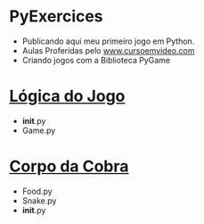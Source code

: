 # PyExercices
- Publicando aqui meu primeiro jogo em Python.
- Aulas Proferidas pelo www.cursoemvideo.com
- Criando jogos com a Biblioteca PyGame
# [Lógica do Jogo](https://github.com/hqnicolas/PyGameSnake/tree/main/game_logic)
- __init__.py
- Game.py

# [Corpo da Cobra](https://github.com/hqnicolas/PyGameSnake/tree/main/snake_body)
- Food.py
- Snake.py
- __init__.py
